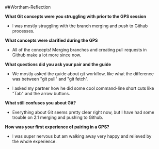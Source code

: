 ##Wortham-Reflection

**What Git concepts were you struggling with prior to the GPS session**

  * I was mostly struggling with the branch merging and push to Github processes.

**What concepts were clarified during the GPS**

  * All of the concepts! Merging branches and creating pull requests in Github make a lot more since now.

**What questions did you ask your pair and the guide**

  * We mostly asked the guide about git workflow, like what the difference was between "git pull" and "git fetch".

  * I asked my partner how he did some cool command-line short cuts like "Tab" and the arrow buttons.

**What still confuses you about Git?**

  * Everything about Git seems pretty clear right now, but I have had some trouble on 2.1 merging and pushing to Github.

**How was your first experience of pairing in a GPS?**

  * I was super nervous but am walking away very happy and relieved by the whole experience.